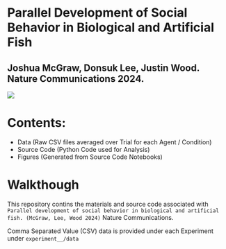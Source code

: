 # Parallel Development of Social Behavior in Biological and Artificial Fish

## Joshua McGraw, Donsuk Lee, Justin Wood. Nature Communications 2024.

![](https://i.imgur.com/UiaqxyA.gif)

# Contents:
- Data (Raw CSV files averaged over Trial for each Agent / Condition)
- Source Code (Python Code used for Analysis)
- Figures (Generated from Source Code Notebooks)


# Walkthough
This repository contins the materials and source code associated with `Parallel development of social behavior in biological and artificial fish. (McGraw, Lee, Wood 2024)`  Nature Communications.

Comma Separated Value (CSV) data is provided under each Experiment under `experiment__/data`